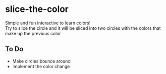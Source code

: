 # slice-the-color

Simple and fun interactive to learn colors!\
Try to slice the circle and it will be sliced into two circles with the colors that make up the previous color

## To Do

-   Make circles bounce around
-   Implement the color change
